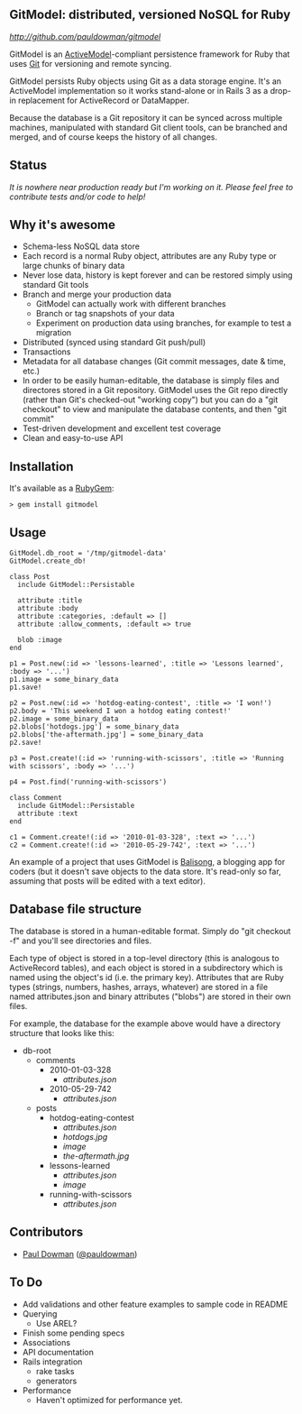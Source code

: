 GitModel: distributed, versioned NoSQL for Ruby
---------------------------------------------------

_http://github.com/pauldowman/gitmodel_

GitModel is an
[ActiveModel](http://yehudakatz.com/2010/01/10/activemodel-make-any-ruby-object-feel-like-activerecord/)-compliant
persistence framework for Ruby that uses [Git](http://git-scm.com/) for
versioning and remote syncing.

GitModel persists Ruby objects using Git as a data storage engine. It's an
ActiveModel implementation so it works stand-alone or in Rails 3 as a drop-in
replacement for ActiveRecord or DataMapper. 

Because the database is a Git repository it can be synced across multiple
machines, manipulated with standard Git client tools, can be branched and
merged, and of course keeps the history of all changes.


Status
------

_It is nowhere near production ready but I'm working on it. Please feel free to
contribute tests and/or code to help!_


Why it's awesome
----------------

* Schema-less NoSQL data store
* Each record is a normal Ruby object, attributes are any Ruby type or large
  chunks of binary data
* Never lose data, history is kept forever and can be restored simply using
  standard Git tools
* Branch and merge your production data 
  * GitModel can actually work with different branches
  * Branch or tag snapshots of your data
  * Experiment on production data using branches, for example to test a
    migration
* Distributed (synced using standard Git push/pull)
* Transactions
* Metadata for all database changes (Git commit messages, date & time, etc.)
* In order to be easily human-editable, the database is simply files and
  directores stored in a Git repository.  GitModel uses the Git repo directly
  (rather than Git's checked-out "working copy") but you can do a "git
  checkout" to view and manipulate the database contents, and then "git commit"
* Test-driven development and excellent test coverage
* Clean and easy-to-use API


Installation
------------

It's available as a [RubyGem](https://rubygems.org/gems/gitmodel):

    > gem install gitmodel


Usage
-----

    GitModel.db_root = '/tmp/gitmodel-data'
    GitModel.create_db!

    class Post
      include GitModel::Persistable

      attribute :title
      attribute :body
      attribute :categories, :default => []
      attribute :allow_comments, :default => true

      blob :image
    end

    p1 = Post.new(:id => 'lessons-learned', :title => 'Lessons learned', :body => '...')
    p1.image = some_binary_data
    p1.save!

    p2 = Post.new(:id => 'hotdog-eating-contest', :title => 'I won!')
    p2.body = 'This weekend I won a hotdog eating contest!'
    p2.image = some_binary_data
    p2.blobs['hotdogs.jpg'] = some_binary_data
    p2.blobs['the-aftermath.jpg'] = some_binary_data
    p2.save!

    p3 = Post.create!(:id => 'running-with-scissors', :title => 'Running with scissors', :body => '...')

    p4 = Post.find('running-with-scissors')

    class Comment
      include GitModel::Persistable
      attribute :text
    end

    c1 = Comment.create!(:id => '2010-01-03-328', :text => '...')
    c2 = Comment.create!(:id => '2010-05-29-742', :text => '...')

An example of a project that uses GitModel is [Balisong](https://github.com/pauldowman/balisong), a blogging app for coders (but it doesn't save objects to the data store. It's read-only so far, assuming that posts will be edited with a text editor).


Database file structure
-----------------------

The database is stored in a human-editable format. Simply do "git checkout -f"
and you'll see directories and files.

Each type of object is stored in a top-level directory (this is analogous to
ActiveRecord tables), and each object is stored in a subdirectory which is
named using the object's id (i.e. the primary key). Attributes that are Ruby
types (strings, numbers, hashes, arrays, whatever) are stored in a file named
attributes.json and binary attributes ("blobs") are stored in their own
files.

For example, the database for the example above would have a directory
structure that looks like this:

* db-root 
  * comments 
    * 2010-01-03-328
      * _attributes.json_
    * 2010-05-29-742
      * _attributes.json_
  * posts 
    * hotdog-eating-contest
      * _attributes.json_
      * _hotdogs.jpg_
      * _image_
      * _the-aftermath.jpg_
    * lessons-learned
      * _attributes.json_
      * _image_
    * running-with-scissors
      * _attributes.json_

Contributors
------------

* [Paul Dowman](http://pauldowman.com/about) ([@pauldowman](http://twitter.com/pauldowman))


To Do
-----

* Add validations and other feature examples to sample code in README
* Querying
  * Use AREL?
* Finish some pending specs
* Associations
* API documentation
* Rails integration
  * rake tasks
  * generators
* Performance
  * Haven't optimized for performance yet. 



